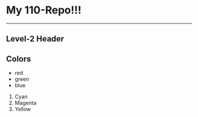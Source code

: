 # My 110-Repo!!!

---

## Level-2 Header

## Colors

- red
- green
- blue

1. Cyan
2. Magenta
3. Yellow
